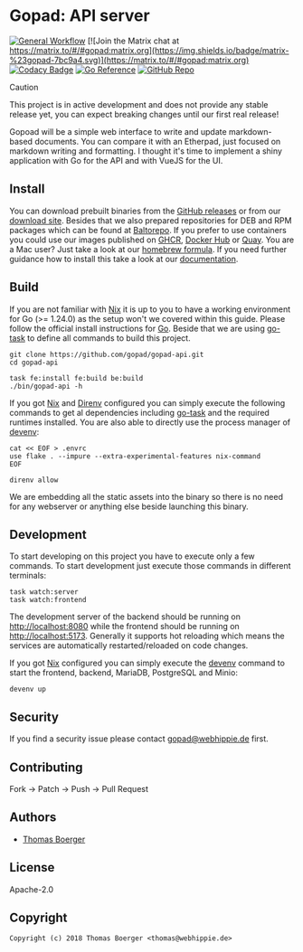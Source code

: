 # Gopad: API server

[![General Workflow](https://github.com/gopad/gopad-api/actions/workflows/general.yml/badge.svg)](https://github.com/gopad/gopad-api/actions/workflows/general.yml) [![Join the Matrix chat at https://matrix.to/#/#gopad:matrix.org](https://img.shields.io/badge/matrix-%23gopad-7bc9a4.svg)](https://matrix.to/#/#gopad:matrix.org) [![Codacy Badge](https://app.codacy.com/project/badge/Grade/7143ea13bd644aa3be6749ca967be7d0)](https://app.codacy.com/gh/gopad/gopad-api/dashboard?utm_source=gh&utm_medium=referral&utm_content=&utm_campaign=Badge_grade) [![Go Reference](https://pkg.go.dev/badge/github.com/gopad/gopad-api.svg)](https://pkg.go.dev/github.com/gopad/gopad-api) [![GitHub Repo](https://img.shields.io/badge/github-repo-yellowgreen)](https://github.com/gopad/gopad-api)

> [!CAUTION]
> This project is in active development and does not provide any stable release
> yet, you can expect breaking changes until our first real release!

Gopoad will be a simple web interface to write and update markdown-based
documents. You can compare it with an Etherpad, just focused on markdown writing
and formatting. I thought it's time to implement a shiny application with Go for
the API and with VueJS for the UI.

## Install

You can download prebuilt binaries from the [GitHub releases][releases] or from
our [download site][downloads]. Besides that we also prepared repositories for
DEB and RPM packages which can be found at [Baltorepo][baltorepo]. If you prefer
to use containers you could use our images published on [GHCR][ghcr],
[Docker Hub][dockerhub] or [Quay][quay]. You are a Mac user? Just take a look
at our [homebrew formula][homebrew]. If you need further guidance how to
install this take a look at our [documentation][docs].

## Build

If you are not familiar with [Nix][nix] it is up to you to have a working
environment for Go (>= 1.24.0) as the setup won't we covered within this guide.
Please follow the official install instructions for [Go][golang]. Beside that
we are using [go-task][gotask] to define all commands to build this project.

```console
git clone https://github.com/gopad/gopad-api.git
cd gopad-api

task fe:install fe:build be:build
./bin/gopad-api -h
```

If you got [Nix][nix] and [Direnv][direnv] configured you can simply execute
the following commands to get al dependencies including [go-task][gotask] and
the required runtimes installed. You are also able to directly use the process
manager of [devenv][devenv]:

```console
cat << EOF > .envrc
use flake . --impure --extra-experimental-features nix-command
EOF

direnv allow
```

We are embedding all the static assets into the binary so there is no need for
any webserver or anything else beside launching this binary.

## Development

To start developing on this project you have to execute only a few commands. To
start development just execute those commands in different terminals:

```console
task watch:server
task watch:frontend
```

The development server of the backend should be running on
[http://localhost:8080](http://localhost:8080) while the frontend should be
running on [http://localhost:5173](http://localhost:5173). Generally it supports
hot reloading which means the services are automatically restarted/reloaded on
code changes.

If you got [Nix][nix] configured you can simply execute the [devenv][devenv]
command to start the frontend, backend, MariaDB, PostgreSQL and Minio:

```console
devenv up
```

## Security

If you find a security issue please contact
[gopad@webhippie.de](mailto:gopad@webhippie.de) first.

## Contributing

Fork -> Patch -> Push -> Pull Request

## Authors

-   [Thomas Boerger](https://github.com/tboerger)

## License

Apache-2.0

## Copyright

```console
Copyright (c) 2018 Thomas Boerger <thomas@webhippie.de>
```

[releases]: https://github.com/gopad/gopad-api/releases
[downloads]: https://dl.gopad.eu
[baltorepo]: https://gopad.baltorepo.com/stable/
[homebrew]: https://github.com/gopad/homebrew-gopad
[ghcr]: https://github.com/orgs/gopad/packages
[dockerhub]: https://hub.docker.com/r/gopad/gopad-api/tags/
[quay]: https://quay.io/repository/gopad/gopad-api?tab=tags
[docs]: https://gopad.eu/
[nix]: https://nixos.org/
[golang]: http://golang.org/doc/install.html
[gotask]: https://taskfile.dev/installation/
[direnv]: https://direnv.net/
[devenv]: https://devenv.sh/
